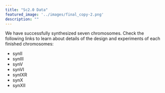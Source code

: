 ```yaml
---
title: "Sc2.0 Data"
featured_image: '../images/final_copy-2.png'
description: ""
---
```


We have successfully synthesized seven chromosomes. Check the following links to learn about details of the design and experiments of each finished chromosomes:

- synII
- synIII
- synV
- synVI
- synIXR
- synX
- synXII

